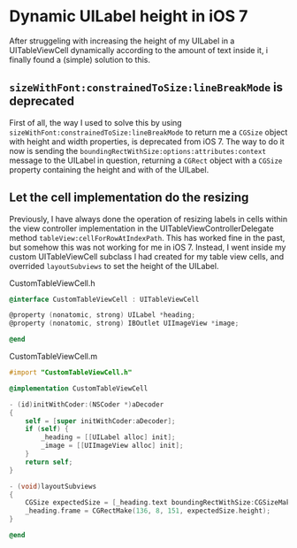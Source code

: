 # Dynamic UILabel height in iOS 7

After struggeling with increasing the height of my UILabel in a UITableViewCell dynamically according to the amount of
text inside it, i finally found a (simple) solution to this. 

## `sizeWithFont:constrainedToSize:lineBreakMode` is deprecated
First of all, the way I used to solve this by using `sizeWithFont:constrainedToSize:lineBreakMode` to return me a
`CGSize` object with height and width properties, is deprecated from iOS 7. The way to do it now is sending the 
`boundingRectWithSize:options:attributes:context` message to the UILabel in question, returning a `CGRect` object with
a `CGSize` property containing the height and with of the UILabel.

## Let the cell implementation do the resizing
Previously, I have always done the operation of resizing labels in cells within the view controller implementation in the
UITableViewControllerDelegate method `tableView:cellForRowAtIndexPath`. This has worked fine in the past, but
somehow this was not working for me in iOS 7. Instead, I went inside my custom UITableViewCell subclass I had created for
my table view cells, and overrided `layoutSubviews` to set the height of the UILabel.

CustomTableViewCell.h
```objective-c
@interface CustomTableViewCell : UITableViewCell

@property (nonatomic, strong) UILabel *heading;
@property (nonatomic, strong) IBOutlet UIImageView *image;

@end
```

CustomTableViewCell.m
```objective-c
#import "CustomTableViewCell.h"

@implementation CustomTableViewCell

- (id)initWithCoder:(NSCoder *)aDecoder
{
    self = [super initWithCoder:aDecoder];
    if (self) {
        _heading = [[UILabel alloc] init];
        _image = [[UIImageView alloc] init];
    }
    return self;
}

- (void)layoutSubviews
{
    CGSize expectedSize = [_heading.text boundingRectWithSize:CGSizeMake(151, 104) options:(NSStringDrawingUsesLineFragmentOrigin) attributes:@{NSFontAttributeName: _heading.font} context:nil].size;
    _heading.frame = CGRectMake(136, 8, 151, expectedSize.height);
}

@end
```
